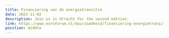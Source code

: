 ```yaml
---
title: Financiering van de energietransitie
date: 2023-11-02
description: Join us in Utrecht for the second edition.
link: https://www.euroforum.nl/duurzaamheid/financiering-energietransitie/#programma
position: middle
---
```

